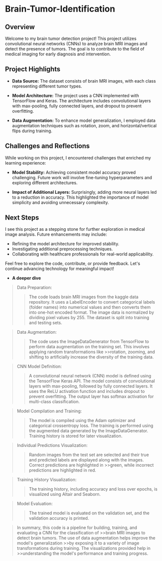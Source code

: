 # Brain-Tumor-Identification
## Overview
Welcome to my brain tumor detection project! This project utilizes convolutional neural networks (CNNs) to analyze brain MRI images and detect the presence of tumors. The goal is to contribute to the field of medical imaging for early diagnosis and intervention.

## Project Highlights

- **Data Source:** The dataset consists of brain MRI images, with each class representing different tumor types.
  
- **Model Architecture:** The project uses a CNN implemented with TensorFlow and Keras. The architecture includes convolutional layers with max-pooling, fully connected layers, and dropout to prevent overfitting.

- **Data Augmentation:** To enhance model generalization, I employed data augmentation techniques such as rotation, zoom, and horizontal/vertical flips during training.

## Challenges and Reflections

While working on this project, I encountered challenges that enriched my learning experience:

- **Model Stability:** Achieving consistent model accuracy proved challenging. Future work will involve fine-tuning hyperparameters and exploring different architectures.

- **Impact of Additional Layers:** Surprisingly, adding more neural layers led to a reduction in accuracy. This highlighted the importance of model simplicity and avoiding unnecessary complexity.

## Next Steps

I see this project as a stepping stone for further exploration in medical image analysis. Future enhancements may include:

- Refining the model architecture for improved stability.
- Investigating additional preprocessing techniques.
- Collaborating with healthcare professionals for real-world applicability.

Feel free to explore the code, contribute, or provide feedback. Let's continue advancing technology for meaningful impact!


- **A deeper dive**
>Data Preparation:
>>The code loads brain MRI images from the kaggle data repository.
>>It uses a LabelEncoder to convert categorical labels (folder names) into numerical values and then converts them into one-hot encoded format.
>>The image data is normalized by dividing pixel values by 255.
>>The dataset is split into training and testing sets.

>Data Augmentation:
>>The code uses the ImageDataGenerator from TensorFlow to perform data augmentation on the training set. This involves applying random transformations like >>rotation, zooming, and shifting to artificially increase the diversity of the training data.

>CNN Model Definition:
>>A convolutional neural network (CNN) model is defined using the TensorFlow Keras API.
>>The model consists of convolutional layers with max-pooling, followed by fully connected layers. It uses the ReLU activation function and includes dropout to prevent overfitting.
>>The output layer has softmax activation for multi-class classification.

>Model Compilation and Training:
>>The model is compiled using the Adam optimizer and categorical crossentropy loss.
>>The training is performed using the augmented data generated by the ImageDataGenerator.
>>Training history is stored for later visualization.

>Individual Predictions Visualization:
>>Random images from the test set are selected and their true and predicted labels are displayed along with the images. Correct predictions are highlighted in >>green, while incorrect predictions are highlighted in red.

>Training History Visualization:
>>The training history, including accuracy and loss over epochs, is visualized using Altair and Seaborn.

>Model Evaluation:
>>The trained model is evaluated on the validation set, and the validation accuracy is printed.

>In summary, this code is a pipeline for building, training, and evaluating a CNN for the classification of >>brain MRI images to detect brain tumors. The use of data augmentation helps improve the model's generalization >>by exposing it to a variety of image transformations during training. The visualizations provided help in >>understanding the model's performance and training progress.

